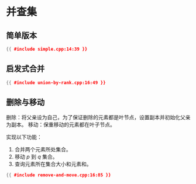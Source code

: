 # 并查集

## 简单版本

```cpp
{{ #include simple.cpp:14:39 }}
```

## 启发式合并

```cpp
{{ #include union-by-rank.cpp:16:49 }}
```

## 删除与移动

删除：将父亲设为自己，为了保证删除的元素都是叶节点，设置副本并初始化父亲为副本。
移动：保重移动的元素都在叶子节点。

实现以下功能：

1. 合并两个元素所处集合。
2. 移动 $p$ 到 $q$ 集合。
3. 查询元素所在集合大小和元素和。

```cpp
{{ #include remove-and-move.cpp:16:85 }}
```

<!-- TODO 带权并查集 -->
